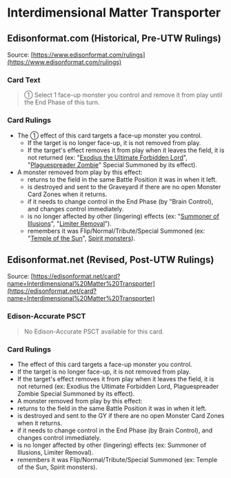 # Interdimensional Matter Transporter

## Edisonformat.com (Historical, Pre-UTW Rulings)

Source: [https://www.edisonformat.com/rulings](https://www.edisonformat.com/rulings)

### Card Text

> ① Select 1 face-up monster you control and remove it from play until the End Phase of this turn.

### Card Rulings

*   The ① effect of this card targets a face-up monster you control.
    *   If the target is no longer face-up, it is not removed from play.
    *   If the target's effect removes it from play when it leaves the field, it is not returned (ex: "[Exodius the Ultimate Forbidden Lord](https://yugioh.fandom.com/wiki/Exodius_the_Ultimate_Forbidden_Lord)", "[Plaguespreader Zombie](https://yugipedia.com/wiki/Plaguespreader_Zombie)" Special Summoned by its effect).
*   A monster removed from play by this effect:
    *   returns to the field in the same Battle Position it was in when it left.
    *   is destroyed and sent to the Graveyard if there are no open Monster Card Zones when it returns.
    *   if it needs to change control in the End Phase (by "Brain Control), and changes control immediately.
    *   is no longer affected by other (lingering) effects (ex: "[Summoner of Illusions](https://yugioh.fandom.com/wiki/Summoner_of_Illusions)", "[Limiter Removal](https://yugioh.fandom.com/wiki/Limiter_Removal)").
    *   remembers it was Flip/Normal/Tribute/Special Summoned (ex: "[Temple of the Sun](https://yugioh.fandom.com/wiki/Temple_of_the_Sun)", [Spirit monsters](https://yugioh.fandom.com/wiki/Spirit_monster)).

## Edisonformat.net (Revised, Post-UTW Rulings)

Source: [https://edisonformat.net/card?name=Interdimensional%20Matter%20Transporter](https://edisonformat.net/card?name=Interdimensional%20Matter%20Transporter)

### Edison-Accurate PSCT

> No Edison-Accurate PSCT available for this card.

### Card Rulings

*   The effect of this card targets a face-up monster you control.
*   If the target is no longer face-up, it is not removed from play.
*   If the target's effect removes it from play when it leaves the field, it is not returned (ex: Exodius the Ultimate Forbidden Lord, Plaguespreader Zombie Special Summoned by its effect).
*   A monster removed from play by this effect:
*   returns to the field in the same Battle Position it was in when it left.
*   is destroyed and sent to the GY if there are no open Monster Card Zones when it returns.
*   if it needs to change control in the End Phase (by Brain Control), and changes control immediately.
*   is no longer affected by other (lingering) effects (ex: Summoner of Illusions, Limiter Removal).
*   remembers it was Flip/Normal/Tribute/Special Summoned (ex: Temple of the Sun, Spirit monsters).
            